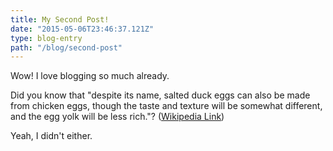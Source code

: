 ```yaml
---
title: My Second Post!
date: "2015-05-06T23:46:37.121Z"
type: blog-entry
path: "/blog/second-post"
---
```


Wow! I love blogging so much already.

Did you know that "despite its name, salted duck eggs can also be made from
chicken eggs, though the taste and texture will be somewhat different, and the
egg yolk will be less rich."?
([Wikipedia Link](http://en.wikipedia.org/wiki/Salted_duck_egg))

Yeah, I didn't either.
